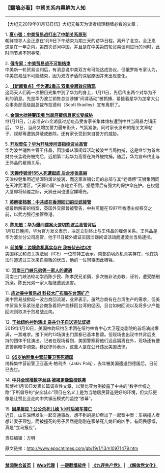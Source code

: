 ### 【翻墙必看】中朝关系内幕鲜为人知
------------------------

<p>
 【大纪元2019年01月13日讯】大纪元每天为读者梳理翻墙必看的文章：
</p>
<p>
 1.
 <b>
  <a href="http://www.epochtimes.com/gb/19/1/12/n10971355.htm" rel="noopener noreferrer" target="_blank">
   夏小强：中美贸易战打出了中朝关系原形
  </a>
 </b>
 <br/>
 朝鲜领导人金正恩在1月9日下午结束为期三天的访华日程，离开了北京。金正恩这是在一年之内，第四次访问中国，并且是在中美第四轮贸易谈判进行的同时，此时间节点不同寻常。
</p>
<p>
 2.
 <b>
  <a href="http://www.epochtimes.com/gb/19/1/12/n10970884.htm" rel="noopener noreferrer" target="_blank">
   俄专家：中美贸易战不可能结束
  </a>
 </b>
 <br/>
 中美新一轮贸易谈判后，有消息说中美双方有可能达成协议，但俄罗斯专家认为，中美贸易战不可能结束，因为双方矛盾的深层原因并未出现变化。
</p>
<p>
 3.
 <b>
  <a href="http://www.epochtimes.com/gb/19/1/12/n10971234.htm" rel="noopener noreferrer" target="_blank">
   【新闻看点】华为遭2重击 双重骨牌效应隐现
  </a>
 </b>
 <br/>
 这两天人们再一次把目光集中到了华为的身上，1月11日，先后传出两个对华为不利的消息。先是华为波兰销售总监涉嫌“间谍活动”被抓捕，紧接着是华为加拿大公众事务部高级副总裁布拉德利（Scott Bradley）宣布离职了。
</p>
<p>
 4.
 <b>
  <a href="http://www.epochtimes.com/gb/19/1/12/n10970369.htm" rel="noopener noreferrer" target="_blank">
   金湖大批特警压境 当局屏蔽信息家长受威胁
  </a>
 </b>
 <br/>
 继1月11日，江苏淮安市金湖县过期疫苗受害家长集体维权遭到中共当局暴力镇压后， 12日，当局又增加警力遍布街头，气氛紧张，同时家长发布的相关文章帖子、视频等遭到屏蔽或删除。还有家长受到来自警方的威胁。
</p>
<p>
 5.
 <b>
  <a href="http://www.epochtimes.com/gb/19/1/12/n10970894.htm" rel="noopener noreferrer" target="_blank">
   开脱责任？华为开除涉间谍指控波兰高管
  </a>
 </b>
 <br/>
 华为波兰销售主管王伟晶，因涉嫌从事间谍活动被波兰当局拘捕，这是继华为首席财务长孟晚舟被拘后，近期第二起华为高管在海外被拘捕。随后，华为宣布终止与王伟晶的雇佣关系。
</p>
<p>
 6.
 <b>
  <a href="http://www.epochtimes.com/gb/19/1/12/n10971185.htm" rel="noopener noreferrer" target="_blank">
   天狮传销涉155人死遭起底 后台涉张高丽
  </a>
 </b>
 <br/>
 天津权健集团近期深陷舆论旋涡，而这家直销公司的总部与其“老师傅”天狮集团同在天津武清区。“天狮帝国”一直屹立不倒，据悉背后有强大的保护伞庇护。在权健大厦即将倾覆之际，天狮丑闻也遭官媒曝光。
</p>
<p>
 7.
 <b>
  <a href="http://www.epochtimes.com/gb/19/1/12/n10971281.htm" rel="noopener noreferrer" target="_blank">
   英解密档案：中共或在香港回归前动武接管
  </a>
 </b>
 <br/>
 据最新解密的档案，英国外交部曾被警告，中共可能在1997年香港主权移交之前，以武力强行接管香港。
</p>
<p>
 8.
 <b>
  <a href="http://www.epochtimes.com/gb/19/1/12/n10971369.htm" rel="noopener noreferrer" target="_blank">
   陈思敏：华为爆间谍案火速切割波兰高管背后
  </a>
 </b>
 <br/>
 1月12日晚间，华为官方发文表示，决定立刻终止与王伟晶的雇佣关系。王伟晶是华为波兰分公司高管，他于11日被外媒证实因涉嫌间谍活动而遭波兰当局逮捕。
</p>
<p>
 9.
 <b>
  <a href="http://www.epochtimes.com/gb/19/1/12/n10971325.htm" rel="noopener noreferrer" target="_blank">
   前美警：边境危机真实存在 我被伏击过3次
  </a>
 </b>
 <br/>
 美国移民和海关执法局（ICE）一位前特工表示，南部边境危机真实存在，他在执法时遭遇过三次来自毒贩的伏击，他的一位同事因此牺牲。
</p>
<p>
 10.
 <b>
  <a href="http://www.epochtimes.com/gb/19/1/12/n10971038.htm" rel="noopener noreferrer" target="_blank">
   河南三门峡兄弟俩一家人的遭遇
  </a>
 </b>
 <br/>
 河南三门峡法轮功学员陈少民、陈孝民兄弟俩，多次被非法劳教、诬判，遭受酷刑折磨。陈氏兄弟一家人相继遭到迫害。
</p>
<p>
 11.
 <b>
  <a href="http://www.epochtimes.com/gb/19/1/12/n10971277.htm" rel="noopener noreferrer" target="_blank">
   应对美中贸易战 科技大厂布局在台湾扩产
  </a>
 </b>
 <br/>
 美中贸易战掀起一波台商回流潮，业界表示，虽然台商有在台湾生产的需求，但美中贸易关系紧张是台商急着将产能移回台湾的促因，且台如何回流以及将多少产能回流则取决于贸易战走向。
</p>
<p>
 12.
 <b>
  <a href="http://www.epochtimes.com/gb/19/1/12/n10969757.htm" rel="noopener noreferrer" target="_blank">
   干扰纽约神韵演出 亲共分子自送违法证据
  </a>
 </b>
 <br/>
 2019年1月10日，美国神韵纽约艺术团在纽约林肯中心大卫寇克剧院的首场演出爆满，一票难求。接下来的13场演出门票都已基本售罄。但现场也出现中共背后支持的团体干扰演出。记者在现场看到，美国警察将他们远远隔离在外，现场还有便衣警察暗中调查。移民律师表示，这些人是在公开违反美国法律。
</p>
<p>
 13.
 <b>
  <a href="http://www.epochtimes.com/gb/19/1/12/n10971172.htm" rel="noopener noreferrer" target="_blank">
   95岁纳粹集中营前警卫客死德国
  </a>
 </b>
 <br/>
 纳粹集中营前警卫亚基夫·帕利杰（Jakiv Palij），去年被美国遣送到德国后，日前已去世。
</p>
<p>
 14.
 <b>
  <a href="http://www.epochtimes.com/gb/19/1/12/n10971263.htm" rel="noopener noreferrer" target="_blank">
   中共全球推数字丝路 被揭更像监控铁幕
  </a>
 </b>
 <br/>
 彭博社1月10日发表长篇调查性文章，以赞比亚为例披露了中共的“数字丝绸之路”下所倡导的“安全城市”项目在名义上是为当地居民营造更好的环境，但实际更像是让赞比亚走向中共镇压模式的监控“铁幕”。
</p>
<p>
 15.
 <b>
  <a href="http://www.epochtimes.com/gb/19/1/12/n10971072.htm" rel="noopener noreferrer" target="_blank">
   因果报应？公公杀死儿媳 1小时后被车撞亡
  </a>
 </b>
 <br/>
 近日，山东淄博发生一起交通事故，想不到的是却牵出了一起案中案：车祸撞人者想让妻子顶包，而被撞死的男子居然是刚刚在家杀死儿媳妇的凶手。有网民感慨，真是“立马报应”。
</p>
<p>
 责任编辑：方明
</p>

原文链接：http://www.epochtimes.com/gb/19/1/13/n10971479.htm


------------------------
#### [禁闻聚合首页](https://github.com/gfw-breaker/banned-news/blob/master/README.md) &nbsp;|&nbsp; [Web代理](https://github.com/gfw-breaker/open-proxy/blob/master/README.md) &nbsp;|&nbsp; [一键翻墙软件](https://github.com/gfw-breaker/nogfw/blob/master/README.md) &nbsp;|&nbsp; [《九评共产党》](https://github.com/gfw-breaker/9ping.md/blob/master/README.md#九评之一评共产党是什么) &nbsp;|&nbsp; [《解体党文化》](https://github.com/gfw-breaker/jtdwh.md/blob/master/README.md#绪论)